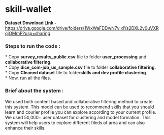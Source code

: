 # skill-wallet
<b> Dataset Download Link - </b> https://drive.google.com/drive/folders/1WxWaFDDwN7v_dYs2DXL2v0uVXRqjOMmP?usp=sharing
<br>
<h3>Steps to run the code :</h3>
* Copy <b>survey_results_public.csv</b> file to folder <b>user_processing</b> and <b>collaborative filtering</b>.<br>
* Copy <b>dice_com-job_us_sample.csv</b> file to folder <b>collaborative filtering</b>.<br>
* Copy <b>Cleaned dataset</b> file to folder<b>skills and dev profile clustering</b>.<br>
* Now, run all the files.<br>

<h3>Brief about the system :</h3>
We used both content based and collaborative filtering method to create this system. This model can be used to recommend skills that you should learn and courier profile you can explore according to your current profile. We used 50,000+ user dataset for clustering and model formation. This system will help users to explore different fileds of area and can also enhance their skills.




